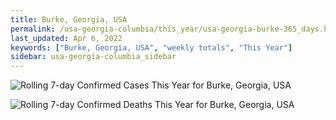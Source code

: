 ```yaml
---
title: Burke, Georgia, USA
permalink: /usa-georgia-columbia/this_year/usa-georgia-burke-365_days.html
last_updated: Apr 6, 2022
keywords: ["Burke, Georgia, USA", "weekly totals", "This Year"]
sidebar: usa-georgia-columbia_sidebar
---
```


![Rolling 7-day Confirmed Cases This Year for Burke, Georgia, USA](/covid_tracker/images/graphs/usa-georgia-burke-rolling_7_days_confirmed-365_days_graph.png)

![Rolling 7-day Confirmed Deaths This Year for Burke, Georgia, USA](/covid_tracker/images/graphs/usa-georgia-burke-rolling_7_days_deaths-365_days_graph.png)
